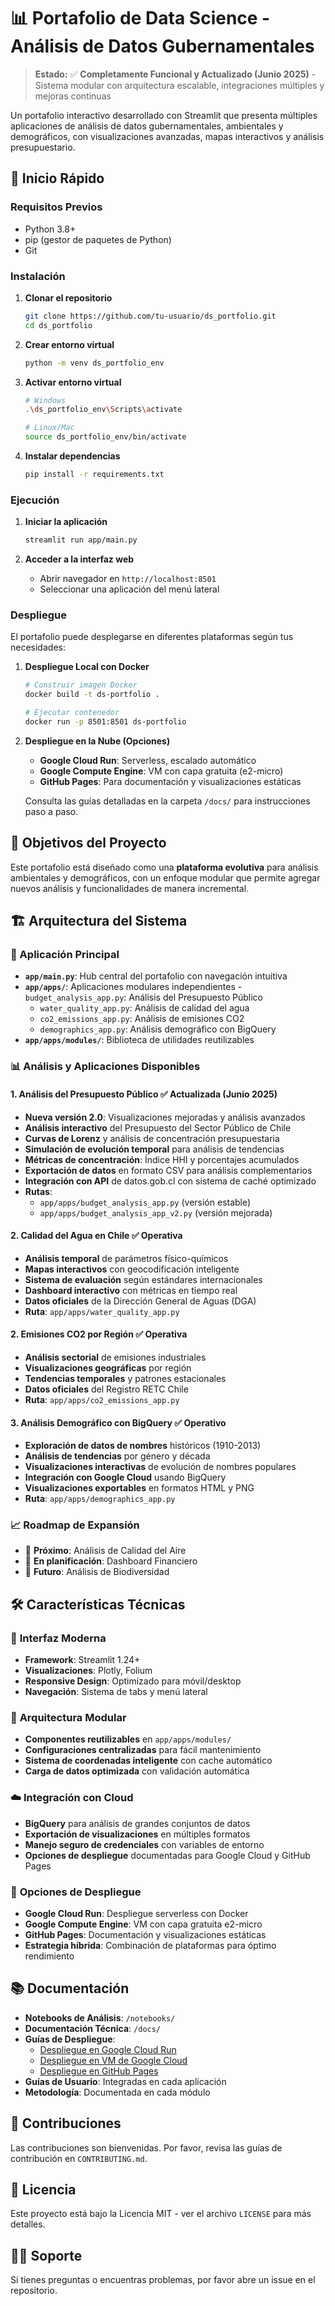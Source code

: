 # 📊 Portafolio de Data Science - Análisis de Datos Gubernamentales

> **Estado:** ✅ **Completamente Funcional y Actualizado (Junio 2025)** - Sistema modular con arquitectura escalable, integraciones múltiples y mejoras continuas

Un portafolio interactivo desarrollado con Streamlit que presenta múltiples aplicaciones de análisis de datos gubernamentales, ambientales y demográficos, con visualizaciones avanzadas, mapas interactivos y análisis presupuestario.

## 🚀 Inicio Rápido

### Requisitos Previos
- Python 3.8+
- pip (gestor de paquetes de Python)
- Git

### Instalación

1. **Clonar el repositorio**
   ```bash
   git clone https://github.com/tu-usuario/ds_portfolio.git
   cd ds_portfolio
   ```

2. **Crear entorno virtual**
   ```bash
   python -m venv ds_portfolio_env
   ```

3. **Activar entorno virtual**
   ```bash
   # Windows
   .\ds_portfolio_env\Scripts\activate
   
   # Linux/Mac
   source ds_portfolio_env/bin/activate
   ```

4. **Instalar dependencias**
   ```bash
   pip install -r requirements.txt
   ```

### Ejecución

1. **Iniciar la aplicación**
   ```bash
   streamlit run app/main.py
   ```

2. **Acceder a la interfaz web**
   - Abrir navegador en `http://localhost:8501`
   - Seleccionar una aplicación del menú lateral

### Despliegue

El portafolio puede desplegarse en diferentes plataformas según tus necesidades:

1. **Despliegue Local con Docker**
   ```bash
   # Construir imagen Docker
   docker build -t ds-portfolio .
   
   # Ejecutar contenedor
   docker run -p 8501:8501 ds-portfolio
   ```

2. **Despliegue en la Nube (Opciones)**
   - **Google Cloud Run**: Serverless, escalado automático
   - **Google Compute Engine**: VM con capa gratuita (e2-micro)
   - **GitHub Pages**: Para documentación y visualizaciones estáticas

   Consulta las guías detalladas en la carpeta `/docs/` para instrucciones paso a paso.

## 🎯 Objetivos del Proyecto

Este portafolio está diseñado como una **plataforma evolutiva** para análisis ambientales y demográficos, con un enfoque modular que permite agregar nuevos análisis y funcionalidades de manera incremental.

## 🏗️ Arquitectura del Sistema

### 🚀 Aplicación Principal
- **`app/main.py`**: Hub central del portafolio con navegación intuitiva
- **`app/apps/`**: Aplicaciones modulares independientes  - `budget_analysis_app.py`: Análisis del Presupuesto Público
  - `water_quality_app.py`: Análisis de calidad del agua
  - `co2_emissions_app.py`: Análisis de emisiones CO2
  - `demographics_app.py`: Análisis demográfico con BigQuery
- **`app/apps/modules/`**: Biblioteca de utilidades reutilizables

### 📊 Análisis y Aplicaciones Disponibles

#### 1. **Análisis del Presupuesto Público** ✅ Actualizada (Junio 2025)
- **Nueva versión 2.0**: Visualizaciones mejoradas y análisis avanzados
- **Análisis interactivo** del Presupuesto del Sector Público de Chile
- **Curvas de Lorenz** y análisis de concentración presupuestaria
- **Simulación de evolución temporal** para análisis de tendencias
- **Métricas de concentración**: Índice HHI y porcentajes acumulados
- **Exportación de datos** en formato CSV para análisis complementarios
- **Integración con API** de datos.gob.cl con sistema de caché optimizado
- **Rutas**: 
  - `app/apps/budget_analysis_app.py` (versión estable)
  - `app/apps/budget_analysis_app_v2.py` (versión mejorada)

#### 2. **Calidad del Agua en Chile** ✅ Operativa
- **Análisis temporal** de parámetros físico-químicos
- **Mapas interactivos** con geocodificación inteligente
- **Sistema de evaluación** según estándares internacionales
- **Dashboard interactivo** con métricas en tiempo real
- **Datos oficiales** de la Dirección General de Aguas (DGA)
- **Ruta**: `app/apps/water_quality_app.py`

#### 2. **Emisiones CO2 por Región** ✅ Operativa  
- **Análisis sectorial** de emisiones industriales
- **Visualizaciones geográficas** por región
- **Tendencias temporales** y patrones estacionales
- **Datos oficiales** del Registro RETC Chile
- **Ruta**: `app/apps/co2_emissions_app.py`

#### 3. **Análisis Demográfico con BigQuery** ✅ Operativo
- **Exploración de datos de nombres** históricos (1910-2013)
- **Análisis de tendencias** por género y década
- **Visualizaciones interactivas** de evolución de nombres populares
- **Integración con Google Cloud** usando BigQuery
- **Visualizaciones exportables** en formatos HTML y PNG
- **Ruta**: `app/apps/demographics_app.py`

### 📈 Roadmap de Expansión
- 🔄 **Próximo**: Análisis de Calidad del Aire
- 🔄 **En planificación**: Dashboard Financiero
- 🔄 **Futuro**: Análisis de Biodiversidad

## 🛠️ Características Técnicas

### 🎨 **Interfaz Moderna**
- **Framework**: Streamlit 1.24+
- **Visualizaciones**: Plotly, Folium
- **Responsive Design**: Optimizado para móvil/desktop
- **Navegación**: Sistema de tabs y menú lateral

### 🔧 **Arquitectura Modular**
- **Componentes reutilizables** en `app/apps/modules/`
- **Configuraciones centralizadas** para fácil mantenimiento
- **Sistema de coordenadas inteligente** con cache automático
- **Carga de datos optimizada** con validación automática

### ☁️ **Integración con Cloud**
- **BigQuery** para análisis de grandes conjuntos de datos
- **Exportación de visualizaciones** en múltiples formatos
- **Manejo seguro de credenciales** con variables de entorno
- **Opciones de despliegue** documentadas para Google Cloud y GitHub Pages

### 🚀 **Opciones de Despliegue**
- **Google Cloud Run**: Despliegue serverless con Docker
- **Google Compute Engine**: VM con capa gratuita e2-micro
- **GitHub Pages**: Documentación y visualizaciones estáticas
- **Estrategia híbrida**: Combinación de plataformas para óptimo rendimiento

## 📚 Documentación

- **Notebooks de Análisis**: `/notebooks/`
- **Documentación Técnica**: `/docs/`
- **Guías de Despliegue**:
  - [Despliegue en Google Cloud Run](/docs/roadmap_google_cloud_run.md)
  - [Despliegue en VM de Google Cloud](/docs/despliegue_vm_gcp.md)
  - [Despliegue en GitHub Pages](/docs/despliegue_github_pages.md)
- **Guías de Usuario**: Integradas en cada aplicación
- **Metodología**: Documentada en cada módulo

## 🤝 Contribuciones

Las contribuciones son bienvenidas. Por favor, revisa las guías de contribución en `CONTRIBUTING.md`.

## 📄 Licencia

Este proyecto está bajo la Licencia MIT - ver el archivo `LICENSE` para más detalles.

## 🙋‍♂️ Soporte

Si tienes preguntas o encuentras problemas, por favor abre un issue en el repositorio.
